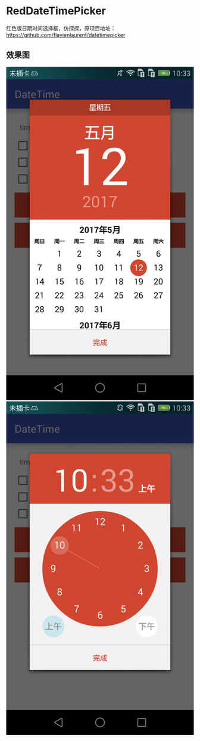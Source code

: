 # RedDateTimePicker
红色版日期时间选择框，仿探探，原项目地址：https://github.com/flavienlaurent/datetimepicker

## 效果图
![date][1]  ![time][2]








[1]:  https://github.com/sunnydlee/RedDateTimePicker/blob/master/gif/date1.jpeg
[2]:  https://github.com/sunnydlee/RedDateTimePicker/blob/master/gif/time1.jpeg

